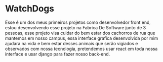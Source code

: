 # WatchDogs

Esse é um dos meus primeiros projetos como desenvolvedor front end, estou desenvolvendo esse projeto na Fabrica De Software junto de 3 pessoas, esse projeto 
visa cuidar do bem estar dos cachorros de rua que mantemos em nosso campus, essa interface grafica desenvolvida por mim ajudara na vida e bem estar desses animais
que serão vigiados e observados com nossa tecnologia, pretendemos usar react em toda nossa interface e usar django para fazer nosso back-end.
